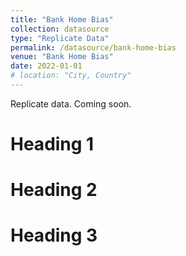 ```yaml
---
title: "Bank Home Bias"
collection: datasource
type: "Replicate Data"
permalink: /datasource/bank-home-bias
venue: "Bank Home Bias"
date: 2022-01-01
# location: "City, Country"
---
```


Replicate data. Coming soon.

Heading 1
======

Heading 2
======

Heading 3
======
